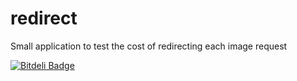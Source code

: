 redirect
========

Small application to test the cost of redirecting each image request


[![Bitdeli Badge](https://d2weczhvl823v0.cloudfront.net/gehel/redirect/trend.png)](https://bitdeli.com/free "Bitdeli Badge")

